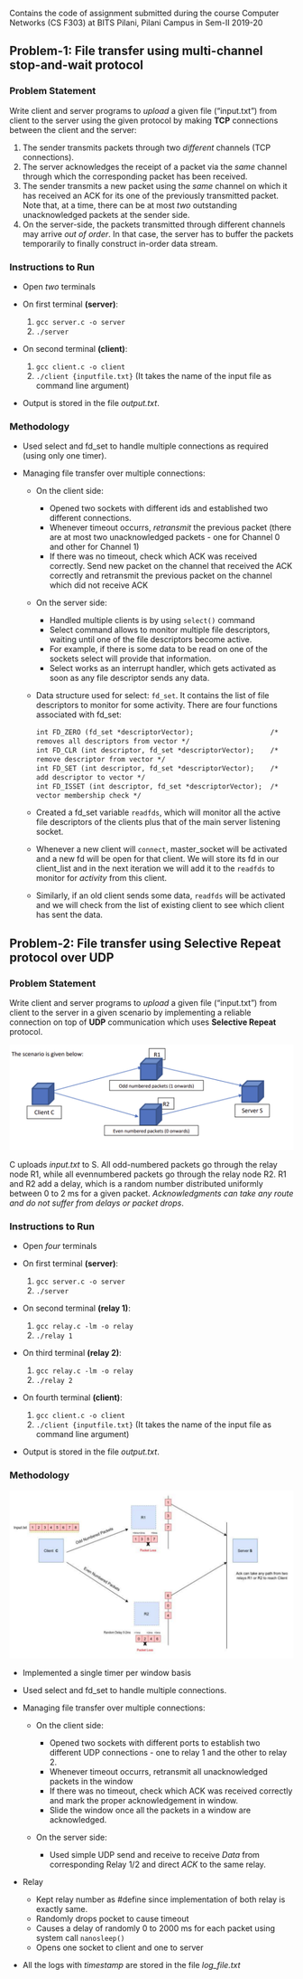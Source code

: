 Contains the code of assignment submitted during the course Computer Networks (CS F303) at BITS Pilani, Pilani Campus in Sem-II 2019-20

## Problem-1: File transfer using multi-channel stop-and-wait protocol

### Problem Statement

Write client and server programs to *upload* a given file (“input.txt”) from client to the server using the given protocol by making **TCP** connections between the client and the server:

1. The sender transmits packets through two *different* channels (TCP connections).
2. The server acknowledges the receipt of a packet via the *same* channel through which the corresponding packet has been received.
3. The sender transmits a new packet using the *same* channel on which it has received an ACK for its one of the previously transmitted packet. Note that, at a time, there can be at most *two* outstanding unacknowledged packets at the sender side.
4. On the server-side, the packets transmitted through different channels may arrive *out of order*. In that case, the server has to buffer the packets temporarily to finally construct in-order data stream.

### Instructions to Run

- Open *two* terminals

- On first terminal **(server)**:

    1. `gcc server.c -o server`
    2. `./server`

- On second terminal **(client)**:

    1. `gcc client.c -o client`
    2. `./client {inputfile.txt}` (It takes the name of the input file as command line argument)
    
- Output is stored in the file *output.txt*.

### Methodology

- Used select and fd_set to handle multiple connections as required (using only one timer).

- Managing file transfer over multiple connections: 

    - On the client side: 
        - Opened two sockets with different ids and established two different connections.
        - Whenever timeout occurrs, *retransmit* the previous packet (there are at most two unacknowledged packets - one for Channel 0 and other for Channel 1)
        - If there was no timeout, check which ACK was received correctly. Send new packet on the channel that received the ACK correctly and retransmit the previous packet on the channel which did not receive ACK

    - On the server side: 
        - Handled multiple clients is by using `select()` command
        - Select command allows to monitor multiple file descriptors, waiting until one of the file descriptors become active.
        - For example, if there is some data to be read on one of the sockets select will provide that information.
        - Select works as an interrupt handler, which gets activated as soon as any file descriptor sends any data.

    - Data structure used for select: `fd_set`. It contains the list of file descriptors to monitor for some activity. There are four functions associated with fd_set:
        
        ```
        int FD_ZERO (fd_set *descriptorVector);                   /* removes all descriptors from vector */
        int FD_CLR (int descriptor, fd_set *descriptorVector);    /* remove descriptor from vector */
        int FD_SET (int descriptor, fd_set *descriptorVector);    /* add descriptor to vector */
        int FD_ISSET (int descriptor, fd_set *descriptorVector);  /* vector membership check */
        ```

    - Created a fd_set variable `readfds`, which will monitor all the active file descriptors of the clients plus that of the main server 
    listening socket.
    - Whenever a new client will `connect`, master_socket will be activated and a new fd will be open for that client. We will store its fd in our 
    client_list and in the next iteration we will add it to the `readfds` to monitor for *activity* from this client.
    - Similarly, if an old client sends some data, `readfds` will be activated and we will check from the list of existing client to see which 
    client has sent the data.


## Problem-2: File transfer using Selective Repeat protocol over UDP

### Problem Statement

Write client and server programs to *upload* a given file (“input.txt”) from client to the server in a given scenario by implementing a reliable connection on top of **UDP** communication which uses **Selective Repeat** protocol. 

![Problem2_Scenario](Images/Problem2_Scenario.png?raw=true "Problem2_Scenario")

C uploads *input.txt* to S. All odd-numbered packets go through the relay node R1, while all evennumbered packets go through the relay node R2. R1 and R2 add a delay, which is a random number distributed uniformly between 0 to 2 ms for a given packet. *Acknowledgments can take any route and do not suffer from delays or packet drops*.

### Instructions to Run

- Open *four* terminals

- On first terminal **(server)**:

    1. `gcc server.c -o server`
    2. `./server`

- On second terminal **(relay 1)**:

    1. `gcc relay.c -lm -o relay`
    2. `./relay 1`

- On third terminal **(relay 2)**:

    1. `gcc relay.c -lm -o relay`
    2. `./relay 2`

- On fourth terminal **(client)**:

    1. `gcc client.c -o client`
    2. `./client {inputfile.txt}` (It takes the name of the input file as command line argument)  
    
- Output is stored in the file *output.txt*.

### Methodology

![Problem2_Working](Images/Problem2_Working.png?raw=true "Problem2_Working")

- Implemented a single timer per window basis

- Used select and fd_set to handle multiple connections.

- Managing file transfer over multiple connections: 

    - On the client side: 
        - Opened two sockets with different ports to establish two different UDP connections - one to relay 1 and the other to relay 2.
        - Whenever timeout occurrs, retransmit all unacknowledged packets in the window
        - If there was no timeout, check which ACK was received correctly and mark the proper acknowledgement in window.
        - Slide the window once all the packets in a window are acknowledged.

    - On the server side: 
        - Used simple UDP send and receive to receive *Data* from corresponding Relay 1/2 and direct *ACK* to the same relay.

- Relay
    - Kept relay number as #define since implementation of both relay is exactly same.
    - Randomly drops pocket to cause timeout
    - Causes a delay of randomly 0 to 2000 ms for each packet using system call `nanosleep()`
    - Opens one socket to client and one to server

- All the logs with *timestamp* are stored in the file *log_file.txt*
